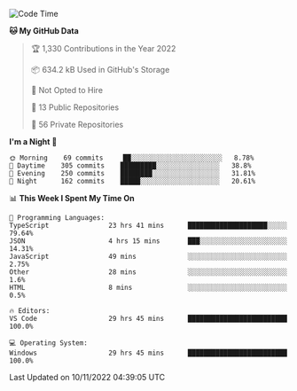 <!--START_SECTION:waka-->
![Code Time](http://img.shields.io/badge/Code%20Time-3%2C266%20hrs%2019%20mins-blue)

**🐱 My GitHub Data** 

> 🏆 1,330 Contributions in the Year 2022
 > 
> 📦 634.2 kB Used in GitHub's Storage 
 > 
> 🚫 Not Opted to Hire
 > 
> 📜 13 Public Repositories 
 > 
> 🔑 56 Private Repositories  
 > 
**I'm a Night 🦉** 

```text
🌞 Morning    69 commits     ██░░░░░░░░░░░░░░░░░░░░░░░   8.78% 
🌆 Daytime    305 commits    █████████░░░░░░░░░░░░░░░░   38.8% 
🌃 Evening    250 commits    ████████░░░░░░░░░░░░░░░░░   31.81% 
🌙 Night      162 commits    █████░░░░░░░░░░░░░░░░░░░░   20.61%

```


📊 **This Week I Spent My Time On** 

```text
💬 Programming Languages: 
TypeScript               23 hrs 41 mins      ████████████████████░░░░░   79.64% 
JSON                     4 hrs 15 mins       ███░░░░░░░░░░░░░░░░░░░░░░   14.31% 
JavaScript               49 mins             ░░░░░░░░░░░░░░░░░░░░░░░░░   2.75% 
Other                    28 mins             ░░░░░░░░░░░░░░░░░░░░░░░░░   1.6% 
HTML                     8 mins              ░░░░░░░░░░░░░░░░░░░░░░░░░   0.5%

🔥 Editors: 
VS Code                  29 hrs 45 mins      █████████████████████████   100.0%

💻 Operating System: 
Windows                  29 hrs 45 mins      █████████████████████████   100.0%

```


 Last Updated on 10/11/2022 04:39:05 UTC
<!--END_SECTION:waka-->

